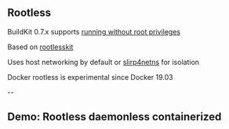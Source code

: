 ## Rootless

BuildKit 0.7.x supports [running without root privileges](https://github.com/moby/buildkit/blob/master/docs/rootless.md)

Based on [rootlesskit](https://github.com/rootless-containers/rootlesskit)

Uses host networking by default or [slirp4netns](https://github.com/rootless-containers/slirp4netns) for isolation

Docker rootless is experimental since Docker 19.03

--

## Demo: Rootless daemonless containerized

<!-- include: daemonless_containerized-0.command -->
